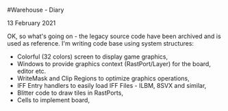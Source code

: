 #Warehouse - Diary

13 February 2021

OK, so what's going on - the legacy source code have been archived and is used as
reference.
I'm writing code base using system structures:
- Colorful (32 colors) screen to display game graphics,
- Windows to provide graphics context (RastPort/Layer) for the board, editor etc.
- WriteMask and Clip Regions to optimize graphics operations,
- IFF Entry handlers to easily load IFF Files - ILBM, 8SVX and similar,
- Blitter code to draw tiles in RastPorts,
- Cells to implement board,
